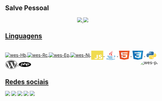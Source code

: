 ## Salve Pessoal

<div align="center">
  <a href="https://github.com/wesleysousaa">
  <img height="180em" src="https://github-readme-stats.vercel.app/api?username=wesleysousaa&show_icons=true&theme=dark&include_all_commits=true&count_private=true"/>
  <img height="180em" src="https://github-readme-stats.vercel.app/api/top-langs/?username=wesleysousaa&layout=compact&langs_count=7&theme=dark"/>
</div>
  
## Linguagens
<link rel="stylesheet" href="https://cdn.jsdelivr.net/gh/devicons/devicon@v2.15.1/devicon.min.css">
<div style="display: inline_block"><br>
  <i class="devicon-express-original-wordmark"></i>
  
  <img align="center" alt="wes-Hb" height="30" width="40" src="https://cdn.jsdelivr.net/gh/devicons/devicon/icons/handlebars/handlebars-original-wordmark.svg">
  <img align="center" alt="wes-Rc" height="30" width="40" src="https://cdn.jsdelivr.net/gh/devicons/devicon/icons/react/react-original-wordmark.svg">
  <img align="center" alt="wes-Ep" height="30" width="40" src="https://cdn.jsdelivr.net/gh/devicons/devicon/icons/express/express-original-wordmark.svg">
  <img align="center" alt="wes-Nj" height="30" width="40" src="https://cdn.jsdelivr.net/gh/devicons/devicon/icons/nodejs/nodejs-plain-wordmark.svg">
  <img align="center" alt="wes-Js" height="30" width="40" src="https://raw.githubusercontent.com/devicons/devicon/master/icons/javascript/javascript-plain.svg">
  <img align="center" alt="wes-J" height="30" width="40" src="https://github.com/devicons/devicon/blob/master/icons/java/java-original.svg">
  <img align="center" alt="wes-HTML" height="30" width="40" src="https://raw.githubusercontent.com/devicons/devicon/master/icons/html5/html5-original.svg">
  <img align="center" alt="wes-CSS" height="30" width="40" src="https://raw.githubusercontent.com/devicons/devicon/master/icons/css3/css3-original.svg">
  <img align="center" alt="wes-Python" height="30" width="40" src="https://raw.githubusercontent.com/devicons/devicon/master/icons/python/python-original.svg">
  <img align="center" alt="wes-wp" height="30" width="40" src="https://github.com/devicons/devicon/blob/master/icons/wordpress/wordpress-plain.svg">
  <img align="center" alt="wes-php" height="30" width="40" src="https://github.com/devicons/devicon/blob/master/icons/php/php-plain.svg">
  <img align="right" alt="wes-pic" height="170" style="border-radius:50px;" src="https://user-images.githubusercontent.com/47366440/147289922-eee243e3-2785-476c-b21b-6e6180ac25aa.gif">  
  
</div>
  
## Redes sociais
<div> 
  <a href="https://www.youtube.com/channel/UClmxkeafJf99gOJlsqLOyLA" target="_blank"><img src="https://img.shields.io/badge/YouTube-FF0000?style=for-the-badge&logo=youtube&logoColor=white" target="_blank"></a>
  <a href="https://www.instagram.com/_wez_z" target="_blank"><img src="https://img.shields.io/badge/-Instagram-%23E4405F?style=for-the-badge&logo=instagram&logoColor=white" target="_blank"></a>
 	<a href="https://www.twitch.tv/5nyght_" target="_blank"><img src="https://img.shields.io/badge/Twitch-9146FF?style=for-the-badge&logo=twitch&logoColor=white" target="_blank"></a>
  <a href = "mailto:siginimit@gmail.com"><img src="https://img.shields.io/badge/-Gmail-%23333?style=for-the-badge&logo=gmail&logoColor=white" target="_blank"></a>
  <a href="https://www.linkedin.com/in/wesley-alencar-souza-28a16021b" target="_blank"><img src="https://img.shields.io/badge/-LinkedIn-%230077B5?style=for-the-badge&logo=linkedin&logoColor=white" target="_blank"></a> 
</div>
  
